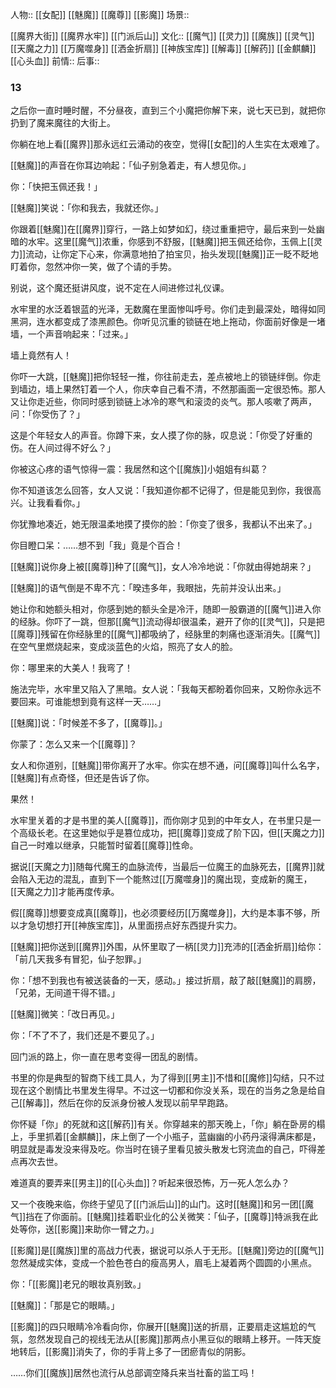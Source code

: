 人物:: [[女配]] [[魅魔]] [[魔尊]] [[影魔]]
场景:: 

[[魔界大街]]  [[魔界水牢]]  [[门派后山]]
文化:: [[魔气]] [[灵力]] [[魔族]] [[灵气]] [[天魔之力]] [[万魔噬身]] [[洒金折扇]] [[神族宝库]] [[解毒]] [[解药]] [[金麒麟]] [[心头血]]
前情:: 
后事:: 


### 13

之后你一直时睡时醒，不分昼夜，直到三个小魔把你解下来，说七天已到，就把你扔到了魔来魔往的大街上。

你躺在地上看[[魔界]]那永远红云涌动的夜空，觉得[[女配]]的人生实在太艰难了。

[[魅魔]]的声音在你耳边响起：「仙子别急着走，有人想见你。」

你：「快把玉佩还我！」

[[魅魔]]笑说：「你和我去，我就还你。」

你跟着[[魅魔]]在[[魔界]]穿行，一路上如梦如幻，绕过重重把守，最后来到一处幽暗的水牢。这里[[魔气]]浓重，你感到不舒服，[[魅魔]]把玉佩还给你，玉佩上[[灵力]]流动，让你定下心来，你满意地拍了拍宝贝，抬头发现[[魅魔]]正一眨不眨地盯着你，忽然冲你一笑，做了个请的手势。

别说，这个魔还挺讲风度，说不定在人间进修过礼仪课。

水牢里的水泛着银蓝的光泽，无数魔在里面惨叫呼号。你们走到最深处，暗得如同黑洞，连水都变成了漆黑颜色。你听见沉重的锁链在地上拖动，你面前好像是一堵墙，一个声音响起来：「过来。」

墙上竟然有人！

你吓一大跳，[[魅魔]]把你轻轻一推，你往前走去，差点被地上的锁链绊倒。你走到墙边，墙上果然钉着一个人，你庆幸自己看不清，不然那画面一定很恐怖。那人又让你走近些，你同时感到锁链上冰冷的寒气和滚烫的炎气。那人咳嗽了两声，问：「你受伤了？」

这是个年轻女人的声音。你蹲下来，女人摸了你的脉，叹息说：「你受了好重的伤。在人间过得不好么？」

你被这心疼的语气惊得一震：我居然和这个[[魔族]]小姐姐有纠葛？

你不知道该怎么回答，女人又说：「我知道你都不记得了，但是能见到你，我很高兴。让我看看你。」

你犹豫地凑近，她无限温柔地摸了摸你的脸：「你变了很多，我都认不出来了。」

你目瞪口呆：……想不到「我」竟是个百合！

[[魅魔]]说你身上被[[魔尊]]种了[[魔气]]，女人冷冷地说：「你就由得她胡来？」

[[魅魔]]的语气倒是不卑不亢：「暌违多年，我眼拙，先前并没认出来。」

她让你和她额头相对，你感到她的额头全是冷汗，随即一股霸道的[[魔气]]进入你的经脉。你吓了一跳，但那[[魔气]]流动得却很温柔，避开了你的[[灵气]]，只是把[[魔尊]]残留在你经脉里的[[魔气]]都吸纳了，经脉里的刺痛也逐渐消失。[[魔气]]在空气里燃烧起来，变成淡蓝色的火焰，照亮了女人的脸。

你：哪里来的大美人！我弯了！

施法完毕，水牢里又陷入了黑暗。女人说：「我每天都盼着你回来，又盼你永远不要回来。可谁能想到竟有这样一天……」

[[魅魔]]说：「时候差不多了，[[魔尊]]。」

你蒙了：怎么又来一个[[魔尊]]？

女人和你道别，[[魅魔]]带你离开了水牢。你实在想不通，问[[魔尊]]叫什么名字，[[魅魔]]有点奇怪，但还是告诉了你。

果然！

水牢里关着的才是书里的美人[[魔尊]]，而你刚才见到的中年女人，在书里只是一个高级长老。在这里她似乎是篡位成功，把[[魔尊]]变成了阶下囚，但[[天魔之力]]自己一时难以继承，只能暂时留着[[魔尊]]性命。

据说[[天魔之力]]随每代魔王的血脉流传，当最后一位魔王的血脉死去，[[魔界]]就会陷入无边的混乱，直到下一个能熬过[[万魔噬身]]的魔出现，变成新的魔王，[[天魔之力]]才能再度传承。

假[[魔尊]]想要变成真[[魔尊]]，也必须要经历[[万魔噬身]]，大约是本事不够，所以才急切想打开[[神族宝库]]，从里面捞点好东西提升实力。

[[魅魔]]把你送到[[魔界]]外围，从怀里取了一柄[[灵力]]充沛的[[洒金折扇]]给你：「前几天我多有冒犯，仙子恕罪。」

你：「想不到我也有被送装备的一天，感动。」接过折扇，敲了敲[[魅魔]]的肩膀，「兄弟，无间道干得不错。」

[[魅魔]]微笑：「改日再见。」

你：「不了不了，我们还是不要见了。」

回门派的路上，你一直在思考变得一团乱的剧情。

书里的你是典型的智商下线工具人，为了得到[[男主]]不惜和[[魔修]]勾结，只不过现在这个剧情比书里发生得早。不过这一切都和你没关系，现在的当务之急是给自己[[解毒]]，然后在你的反派身份被人发现以前早早跑路。

你怀疑「你」的死就和这[[解药]]有关。你穿越来的那天晚上，「你」躺在卧房的榻上，手里抓着[[金麒麟]]，床上倒了一个小瓶子，蓝幽幽的小药丹滚得满床都是，明显就是毒发没来得及吃。你当时在镜子里看见披头散发七窍流血的自己，吓得差点再次去世。

难道真的要弄来[[男主]]的[[心头血]]？听起来很恐怖，万一死人怎么办？

又一个夜晚来临，你终于望见了[[门派后山]]的山门。这时[[魅魔]]和另一团[[魔气]]挡在了你面前。[[魅魔]]挂着职业化的公关微笑：「仙子，[[魔尊]]特派我在此处等你，送[[影魔]]来助你一臂之力。」

[[影魔]]是[[魔族]]里的高战力代表，据说可以杀人于无形。[[魅魔]]旁边的[[魔气]]忽然凝成实体，变成一个脸色苍白的瘦高男人，眉毛上凝着两个圆圆的小黑点。

你：「[[影魔]]老兄的眼妆真别致。」

[[魅魔]]：「那是它的眼睛。」

[[影魔]]的四只眼睛冷冷看向你，你展开[[魅魔]]送的折扇，正要扇走这尴尬的气氛，忽然发现自己的视线无法从[[影魔]]那两点小黑豆似的眼睛上移开。一阵天旋地转后，[[影魔]]消失了，你的手背上多了一团瘀青似的阴影。

……你们[[魔族]]居然也流行从总部调空降兵来当社畜的监工吗！
